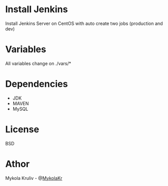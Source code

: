 # Install Jenkins

Install Jenkins Server on CentOS with auto create two jobs (production and dev)

# Variables

All variables change on ./vars/*

# Dependencies
- JDK
- MAVEN
- MySQL

# License 

BSD

# Athor

Mykola Kruliv - @[MykolaKr](https://github.com/MykolaKr)



